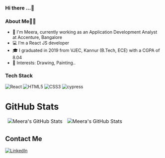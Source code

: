 ### Hi there ...👋

### About Me👩‍💼

- 👀 I'm Meera, currently working as an Application Development Analyst at Accenture, Bangalore
- 💻 I’m a React JS developer 
- 🎓 I graduated in 2019 from VJEC, Kannur (B.Tech, ECE) with a CGPA of 8.04
- 💞️ Interests: Drawing, Painting..

### Tech Stack
![React](https://img.shields.io/badge/react-%2320232a.svg?style=for-the-badge&logo=react&logoColor=%2361DAFB)
![HTML5](https://img.shields.io/badge/html5-%23E34F26.svg?style=for-the-badge&logo=html5&logoColor=white)
![CSS3](https://img.shields.io/badge/css3-%231572B6.svg?style=for-the-badge&logo=css3&logoColor=white)
![cypress](https://img.shields.io/badge/-cypress-%23E5E5E5?style=for-the-badge&logo=cypress&logoColor=058a5e)

# GitHub Stats

<table align="center" border="0" cellpadding="0" cellspacing="0">
    <thead>
        <tr>
            <td><img src="https://github-readme-stats.vercel.app/api?username=meerat1998&show_icons=true&locale=en&theme=tokyonight" alt="Meera's GitHub Stats" />               </td>
            <td><img src="https://streak-stats.demolab.com/?user=meerat1998&theme=tokyonight" alt="Meera's GitHub Stats" /></td>
        </tr>
    </thead>
</table>

 

## Contact Me
[![LinkedIn](https://img.shields.io/badge/LinkedIn-0077B5?style=for-the-badge&logo=linkedin&logoColor=white)](https://www.linkedin.com/in/meera-t-91a372167/)
